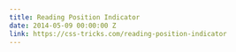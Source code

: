 ```yaml
---
title: Reading Position Indicator
date: 2014-05-09 00:00:00 Z
link: https://css-tricks.com/reading-position-indicator
---
```


